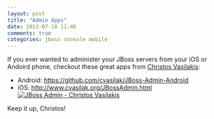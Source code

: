 ```yaml
---
layout: post
title: "Admin Apps"
date: 2013-07-18 11:46
comments: true
categories: jboss console mobile
---
```

If you ever wanted to administer your JBoss servers from your iOS or Andoird phone, checkout these great apps from 
[Christos Vasilakis](https://twitter.com/cvasilak): 

- Android: <https://github.com/cvasilak/JBoss-Admin-Android>
- iOS: <http://www.cvasilak.org/JBossAdmin.html> <a href="https://itunes.apple.com/us/app/jboss-admin/id523516060?mt=8&uo=4" target="itunes_store"><img src="http://r.mzstatic.com/images/web/linkmaker/badge_appstore-sm.gif" alt="JBoss Admin - Christos Vasilakis" style="border: 0;"/></a>

Keep it up, Christos!
